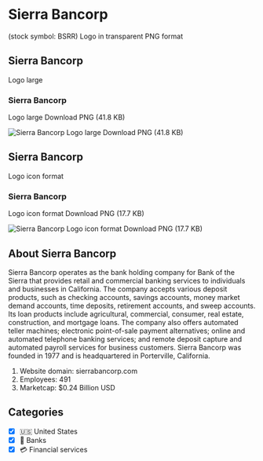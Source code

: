 # Sierra Bancorp
 (stock symbol: BSRR) Logo in transparent PNG format

## Sierra Bancorp
 Logo large

### Sierra Bancorp
 Logo large Download PNG (41.8 KB)

![Sierra Bancorp
 Logo large Download PNG (41.8 KB)](/img/orig/BSRR_BIG-1e024e48.png)

## Sierra Bancorp
 Logo icon format

### Sierra Bancorp
 Logo icon format Download PNG (17.7 KB)

![Sierra Bancorp
 Logo icon format Download PNG (17.7 KB)](/img/orig/BSRR-fd795bc6.png)

## About Sierra Bancorp


Sierra Bancorp operates as the bank holding company for Bank of the Sierra that provides retail and commercial banking services to individuals and businesses in California. The company accepts various deposit products, such as checking accounts, savings accounts, money market demand accounts, time deposits, retirement accounts, and sweep accounts. Its loan products include agricultural, commercial, consumer, real estate, construction, and mortgage loans. The company also offers automated teller machines; electronic point-of-sale payment alternatives; online and automated telephone banking services; and remote deposit capture and automated payroll services for business customers. Sierra Bancorp was founded in 1977 and is headquartered in Porterville, California.

1. Website domain: sierrabancorp.com
2. Employees: 491
3. Marketcap: $0.24 Billion USD


## Categories
- [x] 🇺🇸 United States
- [x] 🏦 Banks
- [x] 💳 Financial services
